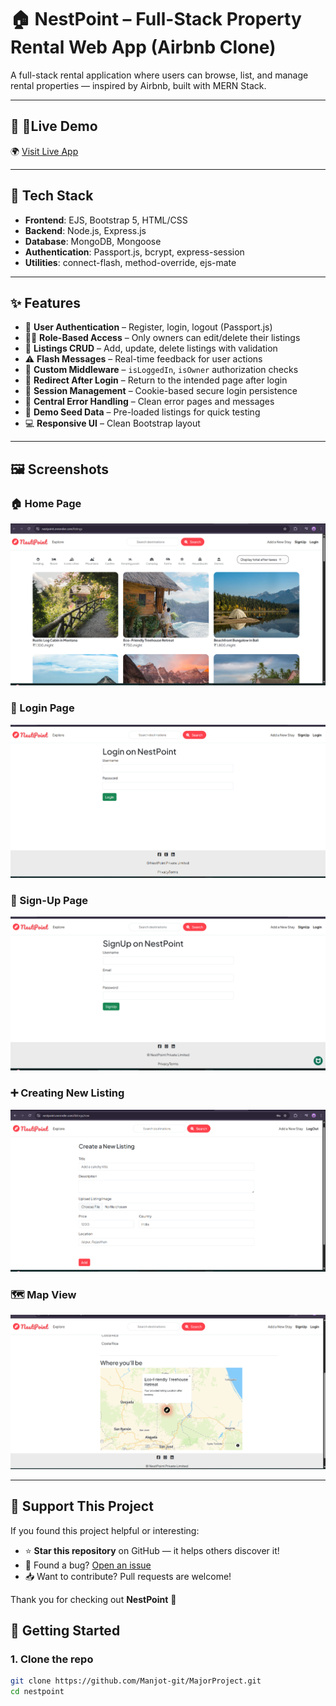 # 🏠 NestPoint – Full-Stack Property Rental Web App (Airbnb Clone)

A full-stack rental application where users can browse, list, and manage rental properties — inspired by Airbnb, built with MERN Stack.

---

## 🔗 📌Live Demo

🌍 [Visit Live App](https://nestpoint.onrender.com)

---

## 🔧 Tech Stack

- **Frontend**: EJS, Bootstrap 5, HTML/CSS  
- **Backend**: Node.js, Express.js  
- **Database**: MongoDB, Mongoose  
- **Authentication**: Passport.js, bcrypt, express-session  
- **Utilities**: connect-flash, method-override, ejs-mate  

---

## ✨ Features

- 🔐 **User Authentication** – Register, login, logout (Passport.js)
- 🧑‍💼 **Role-Based Access** – Only owners can edit/delete their listings
- 📄 **Listings CRUD** – Add, update, delete listings with validation
- ⚠️ **Flash Messages** – Real-time feedback for user actions
- 🧱 **Custom Middleware** – `isLoggedIn`, `isOwner` authorization checks
- 🔁 **Redirect After Login** – Return to the intended page after login
- 💾 **Session Management** – Cookie-based secure login persistence
- 🚫 **Central Error Handling** – Clean error pages and messages
- 🌱 **Demo Seed Data** – Pre-loaded listings for quick testing
- 💻 **Responsive UI** – Clean Bootstrap layout

---

## 🖼️ Screenshots

### 🏠 Home Page  
![Home Page](./PICs-MajorProj/HomePage.png)

### 🔐 Login Page  
![Login Page](./PICs-MajorProj/Login%20Page.png)

### 📝 Sign-Up Page  
![SignUp Page](./PICs-MajorProj/SignUp%20Page.png)

### ➕ Creating New Listing  
![Creating New Listing](./PICs-MajorProj/Creating%20New%20Listing.png)

### 🗺️ Map View  
![Map View](./PICs-MajorProj/Map%20View.png)


---

## 🌟 Support This Project

If you found this project helpful or interesting:

- ⭐ **Star this repository** on GitHub — it helps others discover it!
- 🐛 Found a bug? [Open an issue](https://github.com/your-username/MajorProject/issues)
- 📥 Want to contribute? Pull requests are welcome!

Thank you for checking out **NestPoint** 🙌



## 🚀 Getting Started

### 1. Clone the repo
```bash
git clone https://github.com/Manjot-git/MajorProject.git
cd nestpoint



